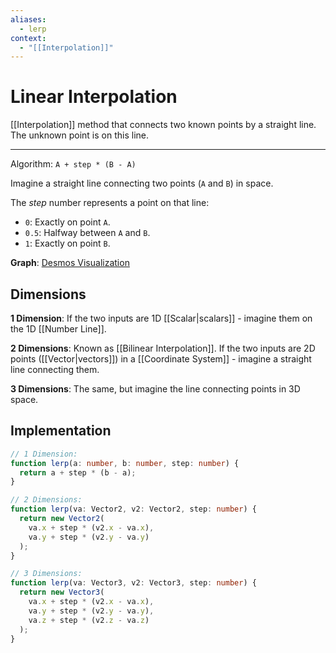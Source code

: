 ```yaml
---
aliases:
  - lerp
context:
  - "[[Interpolation]]"
---
```


# Linear Interpolation

[[Interpolation]] method that connects two known points by a straight line. The unknown point is on this line.

---

Algorithm: `A + step * (B - A)`

Imagine a straight line connecting two points (`A` and `B`) in space.

The _step_ number represents a point on that line:

- `0`: Exactly on point `A`.
- `0.5`: Halfway between `A` and `B`.
- `1`: Exactly on point `B`.

**Graph**: [Desmos Visualization](https://www.desmos.com/calculator/3qqhmusbzi)

## Dimensions

**1 Dimension**: If the two inputs are 1D [[Scalar|scalars]] - imagine them on the 1D [[Number Line]].

**2 Dimensions**: Known as [[Bilinear Interpolation]]. If the two inputs are 2D points ([[Vector|vectors]]) in a [[Coordinate System]] - imagine a straight line connecting them.

**3 Dimensions**: The same, but imagine the line connecting points in 3D space.

## Implementation

```typescript
// 1 Dimension:
function lerp(a: number, b: number, step: number) {
  return a + step * (b - a);
}

// 2 Dimensions:
function lerp(va: Vector2, v2: Vector2, step: number) {
  return new Vector2(
    va.x + step * (v2.x - va.x),
    va.y + step * (v2.y - va.y)
  );
}

// 3 Dimensions:
function lerp(va: Vector3, v2: Vector3, step: number) {
  return new Vector3(
    va.x + step * (v2.x - va.x),
    va.y + step * (v2.y - va.y),
    va.z + step * (v2.z - va.z)
  );
}
```
